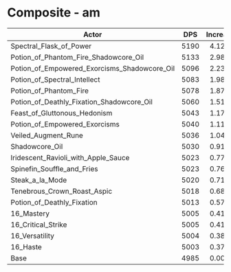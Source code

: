 # Composite - am
| Actor | DPS | Increase |
|---|:---:|:---:|
|Spectral_Flask_of_Power|5190|4.12%|
|Potion_of_Phantom_Fire_Shadowcore_Oil|5133|2.98%|
|Potion_of_Empowered_Exorcisms_Shadowcore_Oil|5096|2.23%|
|Potion_of_Spectral_Intellect|5083|1.98%|
|Potion_of_Phantom_Fire|5078|1.87%|
|Potion_of_Deathly_Fixation_Shadowcore_Oil|5060|1.51%|
|Feast_of_Gluttonous_Hedonism|5043|1.17%|
|Potion_of_Empowered_Exorcisms|5040|1.11%|
|Veiled_Augment_Rune|5036|1.04%|
|Shadowcore_Oil|5030|0.91%|
|Iridescent_Ravioli_with_Apple_Sauce|5023|0.77%|
|Spinefin_Souffle_and_Fries|5023|0.76%|
|Steak_a_la_Mode|5020|0.71%|
|Tenebrous_Crown_Roast_Aspic|5018|0.68%|
|Potion_of_Deathly_Fixation|5013|0.57%|
|16_Mastery|5005|0.41%|
|16_Critical_Strike|5005|0.41%|
|16_Versatility|5004|0.38%|
|16_Haste|5003|0.37%|
|Base|4985|0.00%|
